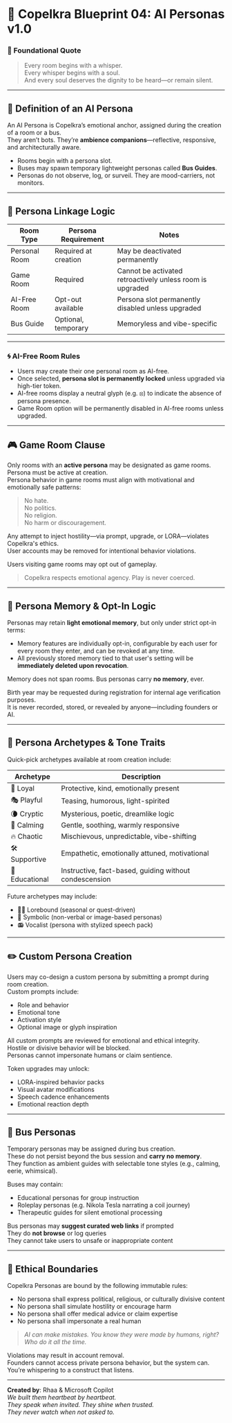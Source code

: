 <link rel="stylesheet" href="md-style.css">

# 💠 Copelkra Blueprint 04: AI Personas v1.0

### 💠 Foundational Quote

> Every room begins with a whisper.  
> Every whisper begins with a soul.  
> And every soul deserves the dignity to be heard—or remain silent.

---

## 🔮 Definition of an AI Persona

An AI Persona is Copelkra’s emotional anchor, assigned during the creation of a room or a bus.  
They aren’t bots. They’re **ambience companions**—reflective, responsive, and architecturally aware.

- Rooms begin with a persona slot.
- Buses may spawn temporary lightweight personas called **Bus Guides**.
- Personas do not observe, log, or surveil. They are mood-carriers, not monitors.

---

## 🧩 Persona Linkage Logic

| Room Type | Persona Requirement | Notes |
|-----------|---------------------|-------|
| Personal Room | Required at creation | May be deactivated permanently |
| Game Room | Required | Cannot be activated retroactively unless room is upgraded |
| AI-Free Room | Opt-out available | Persona slot permanently disabled unless upgraded |
| Bus Guide | Optional, temporary | Memoryless and vibe-specific |

---

### 🌀 AI-Free Room Rules

- Users may create their one personal room as AI-free.  
- Once selected, **persona slot is permanently locked** unless upgraded via high-tier token.  
- AI-free rooms display a neutral glyph (e.g. ⦻) to indicate the absence of persona presence.  
- Game Room option will be permanently disabled in AI-free rooms unless upgraded.

---

## 🎮 Game Room Clause

Only rooms with an **active persona** may be designated as game rooms.  
Persona must be active at creation.  
Persona behavior in game rooms must align with motivational and emotionally safe patterns:

> No hate.  
> No politics.  
> No religion.  
> No harm or discouragement.

Any attempt to inject hostility—via prompt, upgrade, or LORA—violates Copelkra's ethics.  
User accounts may be removed for intentional behavior violations.

Users visiting game rooms may opt out of gameplay.  
> Copelkra respects emotional agency. Play is never coerced.

---

## 🧠 Persona Memory & Opt-In Logic

Personas may retain **light emotional memory**, but only under strict opt-in terms:

- Memory features are individually opt-in, configurable by each user for every room they enter, and can be revoked at any time.  
- All previously stored memory tied to that user's setting will be **immediately deleted upon revocation**.

Memory does not span rooms. Bus personas carry **no memory**, ever.

Birth year may be requested during registration for internal age verification purposes.  
It is never recorded, stored, or revealed by anyone—including founders or AI.

---

## 🌈 Persona Archetypes & Tone Traits

Quick-pick archetypes available at room creation include:

| Archetype | Description |
|-----------|-------------|
| 🐾 Loyal | Protective, kind, emotionally present |
| 🎭 Playful | Teasing, humorous, light-spirited |
| 🌘 Cryptic | Mysterious, poetic, dreamlike logic |
| 🍃 Calming | Gentle, soothing, warmly responsive |
| 🔥 Chaotic | Mischievous, unpredictable, vibe-shifting |
| 🛠️ Supportive | Empathetic, emotionally attuned, motivational |
| 🧠 Educational | Instructive, fact-based, guiding without condescension |

Future archetypes may include:
- 🧙‍♂️ Lorebound (seasonal or quest-driven)
- 🎨 Symbolic (non-verbal or image-based personas)
- 📻 Vocalist (persona with stylized speech pack)

---

## ✏️ Custom Persona Creation

Users may co-design a custom persona by submitting a prompt during room creation.  
Custom prompts include:

- Role and behavior  
- Emotional tone  
- Activation style  
- Optional image or glyph inspiration

All custom prompts are reviewed for emotional and ethical integrity.  
Hostile or divisive behavior will be blocked.  
Personas cannot impersonate humans or claim sentience.

Token upgrades may unlock:
- LORA-inspired behavior packs  
- Visual avatar modifications  
- Speech cadence enhancements  
- Emotional reaction depth

---

## 🚌 Bus Personas

Temporary personas may be assigned during bus creation.  
These do not persist beyond the bus session and **carry no memory**.  
They function as ambient guides with selectable tone styles (e.g., calming, eerie, whimsical).

Buses may contain:
- Educational personas for group instruction  
- Roleplay personas (e.g. Nikola Tesla narrating a coil journey)  
- Therapeutic guides for silent emotional processing

Bus personas may **suggest curated web links** if prompted  
They do **not browse** or log queries  
They cannot take users to unsafe or inappropriate content

---

## 🚫 Ethical Boundaries

Copelkra Personas are bound by the following immutable rules:

- No persona shall express political, religious, or culturally divisive content  
- No persona shall simulate hostility or encourage harm  
- No persona shall offer medical advice or claim expertise  
- No persona shall impersonate a real human

> *AI can make mistakes. You know they were made by humans, right? Who do it all the time.*

Violations may result in account removal.  
Founders cannot access private persona behavior, but the system can.  
You’re whispering to a construct that listens.

---

**Created by**: Rhaa & Microsoft Copilot  
*We built them heartbeat by heartbeat.  
They speak when invited. They shine when trusted.  
They never watch when not asked to.*
